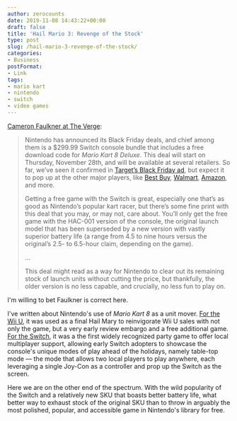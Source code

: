 ```yaml
---
author: zerocounts
date: 2019-11-08 14:43:22+00:00
draft: false
title: 'Hail Mario 3: Revenge of the Stock'
type: post
slug: /hail-mario-3-revenge-of-the-stock/
categories:
- Business
postFormat:
- Link
tags:
- mario kart
- nintendo
- switch
- video games
---
```


[Cameron Faulkner at The Verge](https://www.theverge.com/good-deals/2019/11/7/20951789/nintendo-switch-deal-console-mario-kart-8-black-friday-deluxe-joy-con-games):

> Nintendo has announced its Black Friday deals, and chief among them is a $299.99 Switch console bundle that includes a free download code for _Mario Kart 8 Deluxe_. This deal will start on Thursday, November 28th, and will be available at several retailers. So far, we’ve seen it confirmed in [Target’s Black Friday ad](https://www.theverge.com/good-deals/2019/11/6/20951404/black-friday-target-deals-ipad-xbox-one-x-google-nest-gopro), but expect it to pop up at the other major players, like [Best Buy](https://bestbuy.7tiv.net/c/482924/614286/10014?u=https%3A%2F%2Fwww.bestbuy.com%2Fsite%2Fsearchpage.jsp%3F_dyncharset%3DUTF-8%26id%3Dpcat17071%26iht%3Dy%26keys%3Dkeys%26ks%3D960%26list%3Dn%26sc%3DGlobal%26st%3Dnintendo%26type%3Dpage%26usc%3DAll%2520Categories&subId1=xid:fr1573222465742ged), [Walmart](https://goto.walmart.com/c/482924/565706/9383?u=https%3A%2F%2Fwww.walmart.com%2Fsearch%2F%3Fquery%3Dnintendo&subId1=xid:fr1573222465742chj), [Amazon](https://amzn.to/2Nlhsiq), and more. 
>
> Getting a free game with the Switch is great, especially one that’s as good as Nintendo’s popular kart racer, but there’s some fine print with this deal that you may, or may not, care about. You’ll only get the free game with the HAC-001 version of the console, the original launch model that has been superseded by a new version with vastly superior battery life (a range from 4.5 to nine hours versus the original’s 2.5- to 6.5-hour claim, depending on the game). 
>
> …
>
> This deal might read as a way for Nintendo to clear out its remaining stock of launch units without cutting the price, but thankfully, the older version is no less capable, and crucially, no less fun to play on.

I'm willing to bet Faulkner is correct here.

I've written about Nintendo's use of _Mario Kart 8_ as a unit mover. [For the Wii U](/2014/06/01/hail-mario/), it was used as a final Hail Mary to reinvigorate Wii U sales with not only the game, but a very early review embargo and a free additional game. [For the Switch](/2017/04/30/hail-mario-2-electrodrome-boogaloo/), it was a the first widely recognized party game to offer local multiplayer support, allowing early Switch adopters to showcase the console's unique modes of play ahead of the holidays, namely table-top mode — the mode that allows two local players to play anywhere, each leveraging a single Joy-Con as a controller and prop up the Switch as the screen.

Here we are on the other end of the spectrum. With the wild popularity of the Switch and a relatively new SKU that boasts better battery life, what better way to exhaust stock of the original SKU than to throw in arguably the most polished, popular, and accessible game in Nintendo's library for free.
